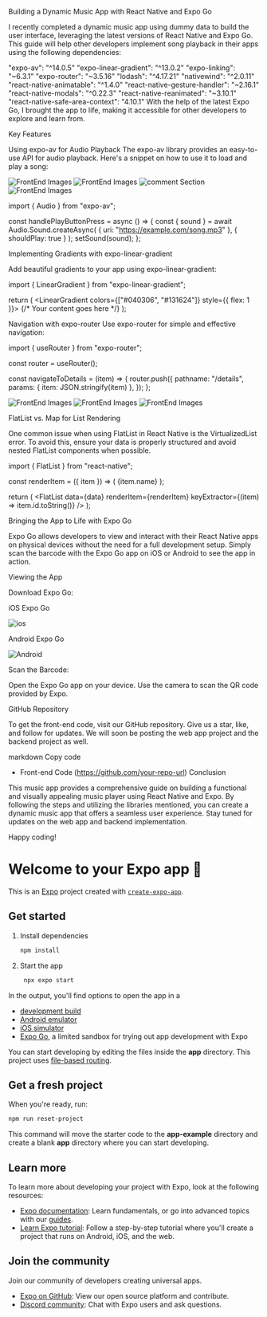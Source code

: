 Building a Dynamic Music App with React Native and Expo Go

I recently completed a dynamic music app using dummy data to build the user interface, leveraging the latest versions of React Native and Expo Go. This guide will help other developers implement song playback in their apps using the following dependencies:

"expo-av": "^14.0.5"
"expo-linear-gradient": "^13.0.2"
"expo-linking": "~6.3.1"
"expo-router": "~3.5.16"
"lodash": "^4.17.21"
"nativewind": "^2.0.11"
"react-native-animatable": "^1.4.0"
"react-native-gesture-handler": "~2.16.1"
"react-native-modals": "^0.22.3"
"react-native-reanimated": "~3.10.1"
"react-native-safe-area-context": "4.10.1"
With the help of the latest Expo Go, I brought the app to life, making it accessible for other developers to explore and learn from.

Key Features

Using expo-av for Audio Playback
The expo-av library provides an easy-to-use API for audio playback. Here's a snippet on how to use it to load and play a song:


![FrontEnd Images](./assets/readmeimage/readme9.png)
![FrontEnd Images](./assets/readmeimage/readme6.png)
![comment Section](./assets/readmeimage/readme3.png)
![FrontEnd Images](./assets/readmeimage/readme4.png)



import { Audio } from "expo-av";

const handlePlayButtonPress = async () => {
  const { sound } = await Audio.Sound.createAsync(
    { uri: "https://example.com/song.mp3" },
    { shouldPlay: true }
  );
  setSound(sound);
};

Implementing Gradients with expo-linear-gradient

Add beautiful gradients to your app using expo-linear-gradient:




import { LinearGradient } from "expo-linear-gradient";

return (
  <LinearGradient colors={["#040306", "#131624"]} style={{ flex: 1 }}>
    {/* Your content goes here */}
  </LinearGradient>
);


Navigation with expo-router
Use expo-router for simple and effective navigation:



import { useRouter } from "expo-router";

const router = useRouter();

const navigateToDetails = (item) => {
  router.push({
    pathname: "/details",
    params: { item: JSON.stringify(item) },
  });
};

![FrontEnd Images](./assets/readmeimage/readme1.png)
![FrontEnd Images](./assets/readmeimage/readme2.png)
![FrontEnd Images](./assets/readmeimage/readme5.png)

FlatList vs. Map for List Rendering

One common issue when using FlatList in React Native is the VirtualizedList error. To avoid this, ensure your data is properly structured and avoid nested FlatList components when possible.



import { FlatList } from "react-native";

const renderItem = ({ item }) => (
  <View>
    <Text>{item.name}</Text>
  </View>
);

return (
  <FlatList
    data={data}
    renderItem={renderItem}
    keyExtractor={(item) => item.id.toString()}
  />
);



Bringing the App to Life with Expo Go

Expo Go allows developers to view and interact with their React Native apps on physical devices without the need for a full development setup. Simply scan the barcode with the Expo Go app on iOS or Android to see the app in action.

Viewing the App

Download Expo Go:



iOS Expo Go

![ios](./assets/readmeimage/barcode.png)

Android Expo Go

![Android](./assets/readmeimage/barcode.png)

Scan the Barcode:

Open the Expo Go app on your device.
Use the camera to scan the QR code provided by Expo.


GitHub Repository

To get the front-end code, visit our GitHub repository. Give us a star, like, and follow for updates. We will soon be posting the web app project and the backend project as well.

markdown
Copy code
- Front-end Code (https://github.com/your-repo-url)
Conclusion

This music app provides a comprehensive guide on building a functional and visually appealing music player using React Native and Expo. By following the steps and utilizing the libraries mentioned, you can create a dynamic music app that offers a seamless user experience. Stay tuned for updates on the web app and backend implementation.

Happy coding!



# Welcome to your Expo app 👋

This is an [Expo](https://expo.dev) project created with [`create-expo-app`](https://www.npmjs.com/package/create-expo-app).

## Get started

1. Install dependencies

   ```bash
   npm install
   ```

2. Start the app

   ```bash
    npx expo start
   ```

In the output, you'll find options to open the app in a

- [development build](https://docs.expo.dev/develop/development-builds/introduction/)
- [Android emulator](https://docs.expo.dev/workflow/android-studio-emulator/)
- [iOS simulator](https://docs.expo.dev/workflow/ios-simulator/)
- [Expo Go](https://expo.dev/go), a limited sandbox for trying out app development with Expo

You can start developing by editing the files inside the **app** directory. This project uses [file-based routing](https://docs.expo.dev/router/introduction).

## Get a fresh project

When you're ready, run:

```bash
npm run reset-project
```

This command will move the starter code to the **app-example** directory and create a blank **app** directory where you can start developing.

## Learn more

To learn more about developing your project with Expo, look at the following resources:

- [Expo documentation](https://docs.expo.dev/): Learn fundamentals, or go into advanced topics with our [guides](https://docs.expo.dev/guides).
- [Learn Expo tutorial](https://docs.expo.dev/tutorial/introduction/): Follow a step-by-step tutorial where you'll create a project that runs on Android, iOS, and the web.

## Join the community

Join our community of developers creating universal apps.

- [Expo on GitHub](https://github.com/expo/expo): View our open source platform and contribute.
- [Discord community](https://chat.expo.dev): Chat with Expo users and ask questions.
